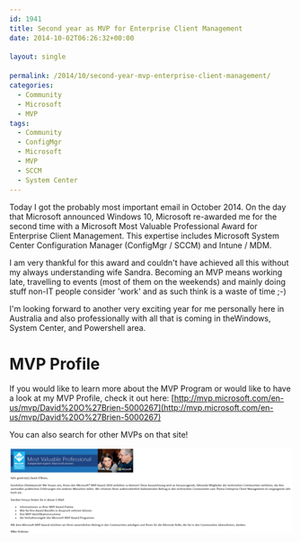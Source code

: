 ```yaml
---
id: 1941
title: Second year as MVP for Enterprise Client Management
date: 2014-10-02T06:26:32+00:00

layout: single

permalink: /2014/10/second-year-mvp-enterprise-client-management/
categories:
  - Community
  - Microsoft
  - MVP
tags:
  - Community
  - ConfigMgr
  - Microsoft
  - MVP
  - SCCM
  - System Center
---
```

Today I got the probably most important email in October 2014. On the day that Microsoft announced Windows 10, Microsoft re-awarded me for the second time with a Microsoft Most Valuable Professional Award for Enterprise Client Management. This expertise includes Microsoft System Center Configuration Manager (ConfigMgr / SCCM) and Intune / MDM.

I am very thankful for this award and couldn't have achieved all this without my always understanding wife Sandra. Becoming an MVP means working late, travelling to events (most of them on the weekends) and mainly doing stuff non-IT people consider 'work' and as such think is a waste of time ;-)

I'm looking forward to another very exciting year for me personally here in Australia and also professionally with all that is coming in theWindows, System Center, and Powershell area.

# MVP Profile

If you would like to learn more about the MVP Program or would like to have a look at my MVP Profile, check it out here: [http://mvp.microsoft.com/en-us/mvp/David%20O%27Brien-5000267](http://mvp.microsoft.com/en-us/mvp/David%20O%27Brien-5000267)

You can also search for other MVPs on that site!

![image](/media/2014/10/image1.png)


